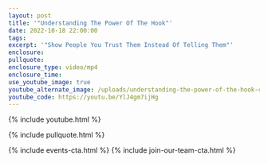 ```yaml
---
layout: post
title: '"Understanding The Power Of The Hook"'
date: 2022-10-18 22:00:00
tags:
excerpt: '"Show People You Trust Them Instead Of Telling Them"'
enclosure:
pullquote:
enclosure_type: video/mp4
enclosure_time:
use_youtube_image: true
youtube_alternate_image: /uploads/understanding-the-power-of-the-hook-copy.jpg
youtube_code: https://youtu.be/YlJ4gm7ijHg
---
```

{% include youtube.html %}

{% include pullquote.html %}

{% include events-cta.html %} {% include join-our-team-cta.html %}